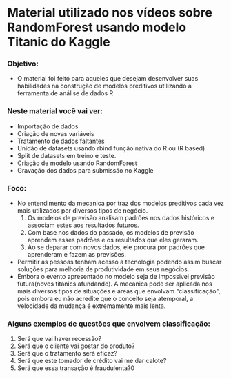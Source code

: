 # Material utilizado nos vídeos sobre RandomForest usando modelo Titanic do Kaggle 

### Objetivo:
- O material foi feito para aqueles que desejam desenvolver suas habilidades na construção de modelos preditivos utilizando a ferramenta de análise de dados R

### Neste material você vai ver:
- Importação de dados
- Criação de novas variáveis
- Tratamento de dados faltantes
- Unidão de datasets usando rbind função nativa do R ou (R based)
- Split de datasets em treino e teste.
- Criação de modelo usando RandomForest
- Gravação dos dados para submissão no Kaggle

### Foco: 
- No entendimento da mecanica por traz dos modelos preditivos cada vez mais utilizados por diversos tipos de negócio.
  1. Os modelos de previsão analisam padrões nos dados históricos e associam estes aos resultados futuros.
  2. Com base nos dados do passado, os modelos de previsão aprendem esses padrões e os resultados que eles geraram.
  3. Ao se deparar com novos dados, ele procura por padrões que aprenderam e fazem as previsões.
- Permitir as pessoas tenham acesso a tecnologia podendo assim buscar soluções para melhoria de produtividade em seus negócios.
- Embora o evento apresentado no modelo seja de impossivel previsão futura(novos titanics afundando). A mecanica pode ser aplicada nos mais
diversos tipos de situações e áreas que envolvam "classificação", pois embora eu não acredite que o conceito seja atemporal, a velocidade da mudança é extremamente mais lenta. 

### Alguns exemplos de questões que envolvem classificação:
  1. Será que vai haver recessão?
  2. Será que o cliente vai gostar do produto?
  3. Será que o tratamento será eficaz?
  4. Será que este tomador de crédito vai me dar calote?
  5. Será que essa transação é fraudulenta?0
  
  
  
  


